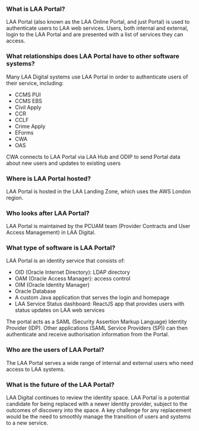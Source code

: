 ### What is LAA Portal?
LAA Portal (also known as the LAA Online Portal, and just Portal) is used to authenticate users to LAA web services. Users, both internal and external, login to the LAA Portal and are presented with a list of services they can access.

### What relationships does LAA Portal have to other software systems?
Many LAA Digital systems use LAA Portal in order to authenticate users of their service, including:
- CCMS PUI
- CCMS EBS
- Civil Apply
- CCR
- CCLF
- Crime Apply
- EForms
- CWA
- OAS

CWA connects to LAA Portal via LAA Hub and ODIP to send Portal data about new users and updates to existing users

### Where is LAA Portal hosted?
LAA Portal is hosted in the LAA Landing Zone, which uses the AWS London region.

### Who looks after LAA Portal?
LAA Portal is maintained by the PCUAM team (Provider Contracts and User Access Management) in LAA Digital.

### What type of software is LAA Portal?
LAA Portal is an identity service that consists of:
- OID (Oracle Internet Directory): LDAP directory
- OAM (Oracle Access Manager): access control
- OIM (Oracle Identity Manager)
- Oracle Database
- A custom Java application that serves the login and homepage
- LAA Service Status dashboard: ReactJS app that provides users with status updates on LAA web services

The portal acts as a SAML (Security Assertion Markup Language) Identity Provider (IDP).  Other applications (SAML Service Providers (SP)) can then authenticate and receive authorisation information from the Portal.

### Who are the users of LAA Portal?
The LAA Portal serves a wide range of internal and external users who need access to LAA systems.

### What is the future of the LAA Portal?
LAA Digital continues to review the identity space. LAA Portal is a potential candidate for being replaced with a newer identity provider, subject to the outcomes of discovery into the space. A key challenge for any replacement would be the need to smoothly manage the transition of users and systems to a new service.
